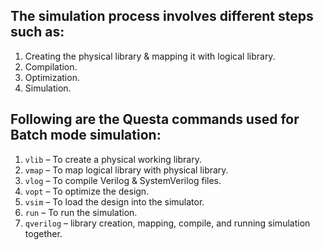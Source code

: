 ## The simulation process involves different steps such as:
1. Creating the physical library & mapping it with logical library.
2. Compilation.
3. Optimization.
4. Simulation.

## Following are the Questa commands used for Batch mode simulation:
1. `vlib` – To create a physical working library.
2. `vmap` – To map logical library with physical library.
3. `vlog` – To compile Verilog & SystemVerilog files.
4. `vopt` – To optimize the design.
5. `vsim` – To load the design into the simulator.
6. `run` – To run the simulation.
7. `qverilog` – library creation, mapping, compile, and running simulation together.